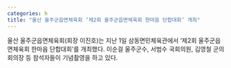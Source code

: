 ```yaml
---
categories: h
title: "울산 울주군읍면체육회 ‘제2회 울주군읍면체육회 한마음 단합대회’ 개최"
---
```

울산 울주군읍면체육회(회장 이진호)는 지난 1일 삼동면민체육관에서 ‘제2회 울주군읍면체육회 한마음 단합대회’를 개최했다. 이순걸 울주군수, 서범수 국회의원, 김영철 군의회의장 등 참석자들이 기념촬영을 하고 있다.